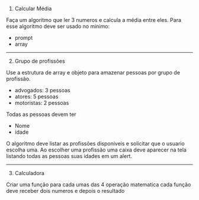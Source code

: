 1. Calcular Média

Faça um algoritmo que ler 3 numeros e calcula a média entre eles.
Para esse algoritmo deve ser usado no minimo:
- prompt
- array

---

2. Grupo de profissões

Use a estrutura de array e objeto para amazenar pessoas por grupo de profissão.
 - advogados: 3 pessoas
 - atores: 5 pessoas
 - motoristas: 2 pessoas

Todas as pessoas devem ter
- Nome
- idade

O algoritmo deve listar as profissões disponiveis e solicitar que o usuario escolha uma.
Ao escolher uma profissão uma caixa deve aparecer na tela listando todas as pessoas suas idades em um alert.

--- 

3. Calculadora

Criar uma função para cada umas das 4 operação matematica
cada função deve receber dois numeros e depois o resultado